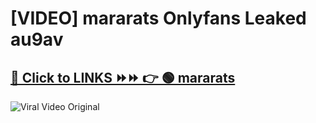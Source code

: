 
 # [VIDEO] mararats Onlyfans Leaked au9av

## <h2><a href="https://clipsfans.com/mararats&ref=git">🔗 Click to LINKS ⏩⏩ 👉 🟢 mararats </a></h2>

<a href="https://clipsfans.com/mararats&ref=git" rel="nofollow" data-target="animated-image.originalLink"><img src="https://i.ibb.co.com/xMMVF88/686577567.gif" alt="Viral Video Original" style="max-width: 100%; display: inline-block;" data-target="animated-image.originalImage"></a>

